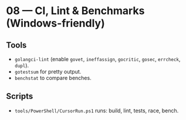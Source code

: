 # 08 — CI, Lint & Benchmarks (Windows-friendly)

## Tools
- `golangci-lint` (enable `govet`, `ineffassign`, `gocritic`, `gosec`, `errcheck`, `dupl`).
- `gotestsum` for pretty output.
- `benchstat` to compare benches.

## Scripts
- `tools/PowerShell/CursorRun.ps1` runs: build, lint, tests, race, bench.
